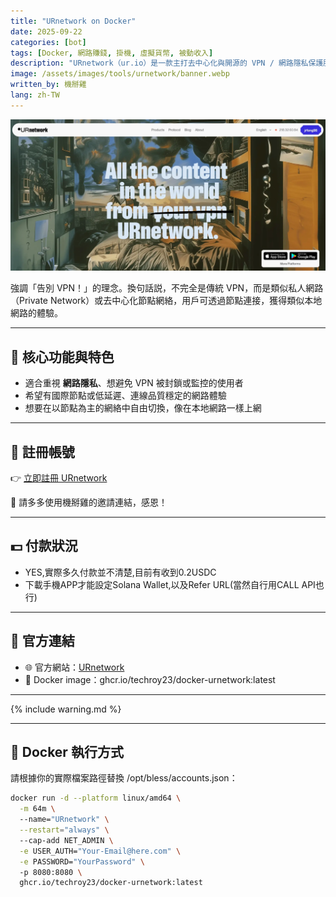 ```yaml
---
title: "URnetwork on Docker"
date: 2025-09-22
categories: [bot]
tags: [Docker, 網路賺錢, 掛機, 虛擬貨幣, 被動收入]
description: "URnetwork（ur.io）是一款主打去中心化與開源的 VPN / 網路隱私保護服務，致力於讓使用者與節點比率低、連線品質高，打造如本地網路體驗。"
image: /assets/images/tools/urnetwork/banner.webp
written_by: 機掰雞
lang: zh-TW
---
```


![URnetwork 封面圖](/assets/images/bot/urnetwork/banner.webp)

強調「告別 VPN！」的理念。換句話説，不完全是傳統 VPN，而是類似私人網路（Private Network）或去中心化節點網絡，用戶可透過節點連接，獲得類似本地網路的體驗。

---

## 🧠 核心功能與特色

- 適合重視 **網路隱私**、想避免 VPN 被封鎖或監控的使用者
- 希望有國際節點或低延遲、連線品質穩定的網路體驗
- 想要在以節點為主的網絡中自由切換，像在本地網路一樣上網

---

## 📝 註冊帳號

👉 [立即註冊 URnetwork](https://ur.io/c?bonus=2AV5EX)

🎉 請多多使用機掰雞的邀請連結，感恩！

---
## 💵 付款狀況
- YES,實際多久付款並不清楚,目前有收到0.2USDC
- 下載手機APP才能設定Solana Wallet,以及Refer URL(當然自行用CALL API也行)

---

## 🔗 官方連結

- 🌐 官方網站：[URnetwork](https://ur.io/)
- 🐳 Docker image：ghcr.io/techroy23/docker-urnetwork:latest  

---

{% include warning.md %}

---

## 🐳 Docker 執行方式
請根據你的實際檔案路徑替換 /opt/bless/accounts.json：

```bash
docker run -d --platform linux/amd64 \
  -m 64m \ 
  --name="URnetwork" \
  --restart="always" \  
  --cap-add NET_ADMIN \
  -e USER_AUTH="Your-Email@here.com" \
  -e PASSWORD="YourPassword" \    
  -p 8080:8080 \
  ghcr.io/techroy23/docker-urnetwork:latest  
```
